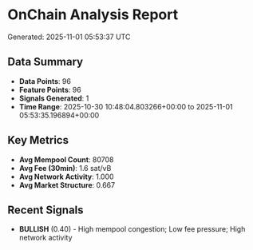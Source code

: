 # OnChain Analysis Report
Generated: 2025-11-01 05:53:37 UTC

## Data Summary
- **Data Points**: 96
- **Feature Points**: 96
- **Signals Generated**: 1
- **Time Range**: 2025-10-30 10:48:04.803266+00:00 to 2025-11-01 05:53:35.196894+00:00

## Key Metrics
- **Avg Mempool Count**: 80708
- **Avg Fee (30min)**: 1.6 sat/vB
- **Avg Network Activity**: 1.000
- **Avg Market Structure**: 0.667

## Recent Signals
- **BULLISH** (0.40) - High mempool congestion; Low fee pressure; High network activity
